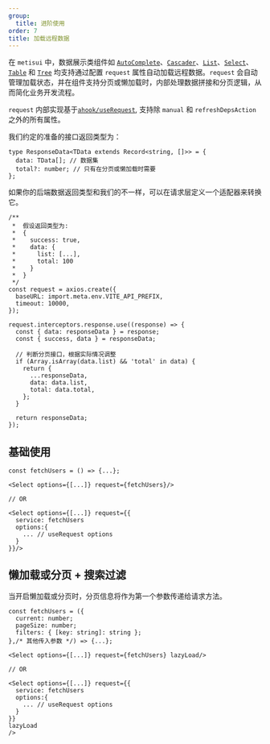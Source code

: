 ```yaml
---
group:
  title: 进阶使用
order: 7
title: 加载远程数据
---
```


在 `metisui` 中，数据展示类组件如 [`AutoComplete`](/components/auto-complete-cn#auto-complete-demo-request)、[`Cascader`](/components/cascader-cn#cascader-demo-request)、[`List`](/components/list-cn#list-demo-remote-load)、[`Select`](/components/select-cn#src-components-select-demo-request)、[`Table`](/components/table-cn#src-components-table-demo-request) 和 [`Tree`](/components/tree-cn#src-components-tree-demo-remote) 均支持通过配置 `request` 属性自动加载远程数据。`request` 会自动管理加载状态，并在组件支持分页或懒加载时，内部处理数据拼接和分页逻辑，从而简化业务开发流程。

`request` 内部实现基于[`ahook/useRequest`](https://ahooks.js.org/zh-CN/hooks/use-request/index), 支持除 `manual` 和 `refreshDepsAction` 之外的所有属性。

我们约定的准备的接口返回类型为：

```tsx
type ResponseData<TData extends Record<string, []>> = {
  data: TData[]; // 数据集
  total?: number; // 只有在分页或懒加载时需要
};
```

如果你的后端数据返回类型和我们的不一样，可以在请求层定义一个适配器来转换它。

```tsx
/**
 *  假设返回类型为:
 *  {
 *    success: true,
 *    data: {
 *      list: [...],
 *      total: 100
 *    }
 *  }
 */
const request = axios.create({
  baseURL: import.meta.env.VITE_API_PREFIX,
  timeout: 10000,
});

request.interceptors.response.use((response) => {
  const { data: responseData } = response;
  const { success, data } = responseData;

  // 判断分页接口，根据实际情况调整
  if (Array.isArray(data.list) && 'total' in data) {
    return {
      ...responseData,
      data: data.list,
      total: data.total,
    };
  }

  return responseData;
});
```

## 基础使用

```tsx
const fetchUsers = () => {...};

<Select options={[...]} request={fetchUsers}/>

// OR

<Select options={[...]} request={{
  service: fetchUsers
  options:{
    ... // useRequest options
  }
}}/>
```

## 懒加载或分页 + 搜索过滤

当开启懒加载或分页时，分页信息将作为第一个参数传递给请求方法。

```tsx
const fetchUsers = ({
  current: number;
  pageSize: number;
  filters: { [key: string]: string };
},/* 其他传入参数 */) => {...};

<Select options={[...]} request={fetchUsers} lazyLoad/>

// OR

<Select options={[...]} request={{
  service: fetchUsers
  options:{
    ... // useRequest options
  }
}}
lazyLoad
/>
```
